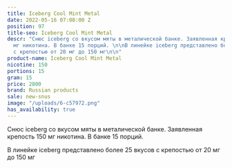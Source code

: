 ```yaml
---
title: Iceberg Cool Mint Metal
date: 2022-05-16 07:08:00 Z
position: 97
title-seo: Iceberg Cool Mint Metal
descr: "Снюс iceberg со вкусом мяты в металической банке. Заявленная крепость 150
  мг никотина. В банке 15 порций. \n\nВ линейке iceberg представлено более 25 вкусов
  с крепостью от 20 мг до 150 мг\n\n"
product-name: Iceberg Cool Mint Metal
nicotine: 150
portions: 15
gram: 15
price: 2800
brand: Russian products
sale: new-snus
image: "/uploads/6-c57972.png"
has_availability: true
---
```


Снюс iceberg со вкусом мяты в металической банке. Заявленная крепость 150 мг никотина. В банке 15 порций. 

В линейке iceberg представлено более 25 вкусов с крепостью от 20 мг до 150 мг

